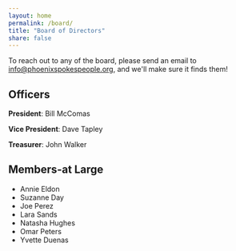 ```yaml
---
layout: home
permalink: /board/
title: "Board of Directors"
share: false
---
```


To reach out to any of the board, please send an email to [info@phoenixspokespeople.org](mailto:info@phoenixspokespeople.org), and we'll make sure it finds them!

## Officers

**President**: Bill McComas

**Vice President**: Dave Tapley

**Treasurer**: John Walker

## Members-at Large

* Annie Eldon
* Suzanne Day
* Joe Perez
* Lara Sands
* Natasha Hughes
* Omar Peters
* Yvette Duenas
